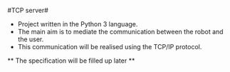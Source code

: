 #TCP server#

* Project written in the Python 3 language.
* The main aim is to mediate the communication between the robot and the user.
* This communication will be realised using the TCP/IP protocol.

** The specification will be filled up later **
